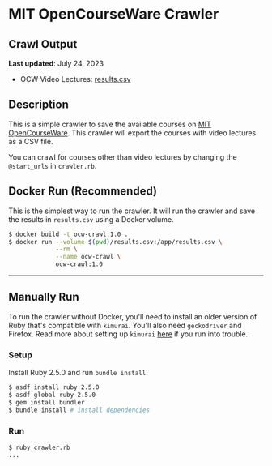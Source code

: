 # MIT OpenCourseWare Crawler

## Crawl Output

**Last updated**: July 24, 2023

- OCW Video Lectures: [results.csv](https://github.com/ZaneH/ocw-crawler/blob/main/results.csv)

## Description

This is a simple crawler to save the available courses on [MIT OpenCourseWare](https://ocw.mit.edu/). This crawler will export the courses with video lectures as a CSV file.

You can crawl for courses other than video lectures by changing the `@start_urls` in `crawler.rb`.

## Docker Run (Recommended)

This is the simplest way to run the crawler. It will run the crawler and save the results in `results.csv` using a Docker volume. 

```bash
$ docker build -t ocw-crawl:1.0 .
$ docker run --volume $(pwd)/results.csv:/app/results.csv \
             --rm \
             --name ocw-crawl \
             ocw-crawl:1.0
```

---

## Manually Run

To run the crawler without Docker, you'll need to install an older version of Ruby that's compatible with `kimurai`. You'll also need `geckodriver` and Firefox. Read more about setting up `kimurai` [here](https://github.com/vifreefly/kimuraframework#installation) if you run into trouble.

### Setup

Install Ruby 2.5.0 and run `bundle install`.

```bash
$ asdf install ruby 2.5.0
$ asdf global ruby 2.5.0
$ gem install bundler
$ bundle install # install dependencies
```

### Run

```bash
$ ruby crawler.rb
...
```